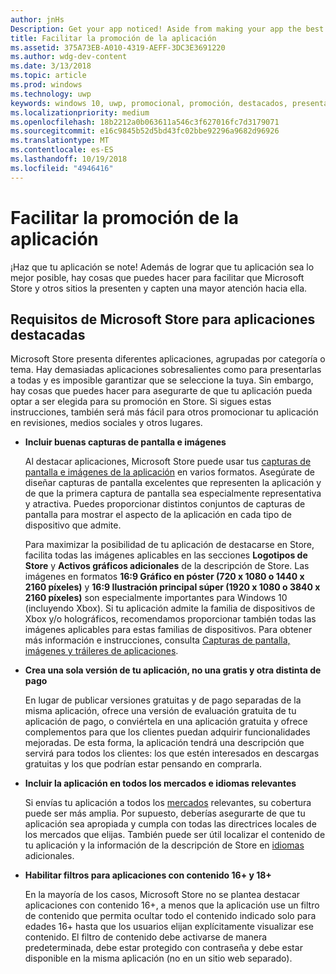 ```yaml
---
author: jnHs
Description: Get your app noticed! Aside from making your app the best it can be, there are things you can do that make it easy for the Microsoft Store and other sites to showcase your app and help it get more attention.
title: Facilitar la promoción de la aplicación
ms.assetid: 375A73EB-A010-4319-AEFF-3DC3E3691220
ms.author: wdg-dev-content
ms.date: 3/13/2018
ms.topic: article
ms.prod: windows
ms.technology: uwp
keywords: windows 10, uwp, promocional, promoción, destacados, presentar, store
ms.localizationpriority: medium
ms.openlocfilehash: 18b2212a0b063611a546c3f627016fc7d3179071
ms.sourcegitcommit: e16c9845b52d5bd43fc02bbe92296a9682d96926
ms.translationtype: MT
ms.contentlocale: es-ES
ms.lasthandoff: 10/19/2018
ms.locfileid: "4946416"
---
```

# <a name="make-your-app-easier-to-promote"></a>Facilitar la promoción de la aplicación


¡Haz que tu aplicación se note! Además de lograr que tu aplicación sea lo mejor posible, hay cosas que puedes hacer para facilitar que Microsoft Store y otros sitios la presenten y capten una mayor atención hacia ella.


## <a name="microsoft-store-requirements-for-featured-apps"></a>Requisitos de Microsoft Store para aplicaciones destacadas

Microsoft Store presenta diferentes aplicaciones, agrupadas por categoría o tema. Hay demasiadas aplicaciones sobresalientes como para presentarlas a todas y es imposible garantizar que se seleccione la tuya. Sin embargo, hay cosas que puedes hacer para asegurarte de que tu aplicación pueda optar a ser elegida para su promoción en Store. Si sigues estas instrucciones, también será más fácil para otros promocionar tu aplicación en revisiones, medios sociales y otros lugares.

-   **Incluir buenas capturas de pantalla e imágenes**

    Al destacar aplicaciones, Microsoft Store puede usar tus [capturas de pantalla e imágenes de la aplicación](app-screenshots-and-images.md) en varios formatos. Asegúrate de diseñar capturas de pantalla excelentes que representen la aplicación y de que la primera captura de pantalla sea especialmente representativa y atractiva. Puedes proporcionar distintos conjuntos de capturas de pantalla para mostrar el aspecto de la aplicación en cada tipo de dispositivo que admite.

    Para maximizar la posibilidad de tu aplicación de destacarse en Store, facilita todas las imágenes aplicables en las secciones **Logotipos de Store** y **Activos gráficos adicionales** de la descripción de Store. Las imágenes en formatos **16:9 Gráfico en póster (720 x 1080 o 1440 x 2160 píxeles)** y **16:9 Ilustración principal súper (1920 x 1080 o 3840 x 2160 píxeles)** son especialmente importantes para Windows 10 (incluyendo Xbox). Si tu aplicación admite la familia de dispositivos de Xbox y/o holográficos, recomendamos proporcionar también todas las imágenes aplicables para estas familias de dispositivos. Para obtener más información e instrucciones, consulta [Capturas de pantalla, imágenes y tráileres de aplicaciones](app-screenshots-and-images.md).

-   **Crea una sola versión de tu aplicación, no una gratis y otra distinta de pago**

    En lugar de publicar versiones gratuitas y de pago separadas de la misma aplicación, ofrece una versión de evaluación gratuita de tu aplicación de pago, o conviértela en una aplicación gratuita y ofrece complementos para que los clientes puedan adquirir funcionalidades mejoradas. De esta forma, la aplicación tendrá una descripción que servirá para todos los clientes: los que estén interesados en descargas gratuitas y los que podrían estar pensando en comprarla.

-   **Incluir la aplicación en todos los mercados e idiomas relevantes**

    Si envías tu aplicación a todos los [mercados](define-pricing-and-market-selection.md) relevantes, su cobertura puede ser más amplia. Por supuesto, deberías asegurarte de que tu aplicación sea apropiada y cumpla con todas las directrices locales de los mercados que elijas. También puede ser útil localizar el contenido de tu aplicación y la información de la descripción de Store en [idiomas](supported-languages.md) adicionales.

-   **Habilitar filtros para aplicaciones con contenido 16+ y 18+**

    En la mayoría de los casos, Microsoft Store no se plantea destacar aplicaciones con contenido 16+, a menos que la aplicación use un filtro de contenido que permita ocultar todo el contenido indicado solo para edades 16+ hasta que los usuarios elijan explícitamente visualizar ese contenido. El filtro de contenido debe activarse de manera predeterminada, debe estar protegido con contraseña y debe estar disponible en la misma aplicación (no en un sitio web separado).



 




